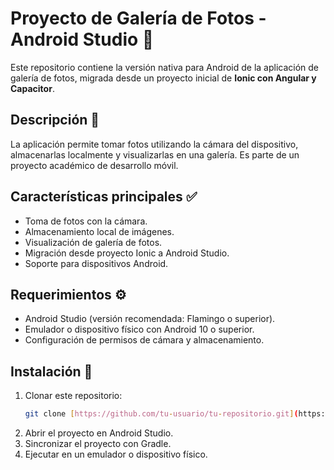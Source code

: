 # Proyecto de Galería de Fotos - Android Studio 📸

Este repositorio contiene la versión nativa para Android de la aplicación de galería de fotos, migrada desde un proyecto inicial de **Ionic con Angular y Capacitor**.

## Descripción 📖

La aplicación permite tomar fotos utilizando la cámara del dispositivo, almacenarlas localmente y visualizarlas en una galería. Es parte de un proyecto académico de desarrollo móvil.

## Características principales ✅

- Toma de fotos con la cámara.
- Almacenamiento local de imágenes.
- Visualización de galería de fotos.
- Migración desde proyecto Ionic a Android Studio.
- Soporte para dispositivos Android.

## Requerimientos ⚙️

- Android Studio (versión recomendada: Flamingo o superior).
- Emulador o dispositivo físico con Android 10 o superior.
- Configuración de permisos de cámara y almacenamiento.

## Instalación 🚀

1. Clonar este repositorio:
    ```bash
    git clone [https://github.com/tu-usuario/tu-repositorio.git](https://github.com/marciales34/Migracion-Ionic-Android.git)
    ```
2. Abrir el proyecto en Android Studio.
3. Sincronizar el proyecto con Gradle.
4. Ejecutar en un emulador o dispositivo físico.
